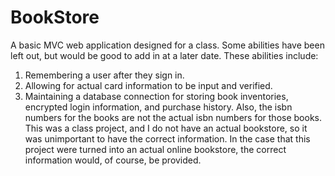 # BookStore
A basic MVC web application designed for a class. 
Some abilities have been left out, but would be good to add in at a later date.
These abilities include:
 1. Remembering a user after they sign in.
 2. Allowing for actual card information to be input and verified.
 3. Maintaining a database connection for storing book inventories, encrypted login information, and purchase history.
Also, the isbn numbers for the books are not the actual isbn numbers for those books. This was a class project,
and I do not have an actual bookstore, so it was unimportant to have the correct information. In the case that this project were turned
into an actual online bookstore, the correct information would, of course, be provided.
